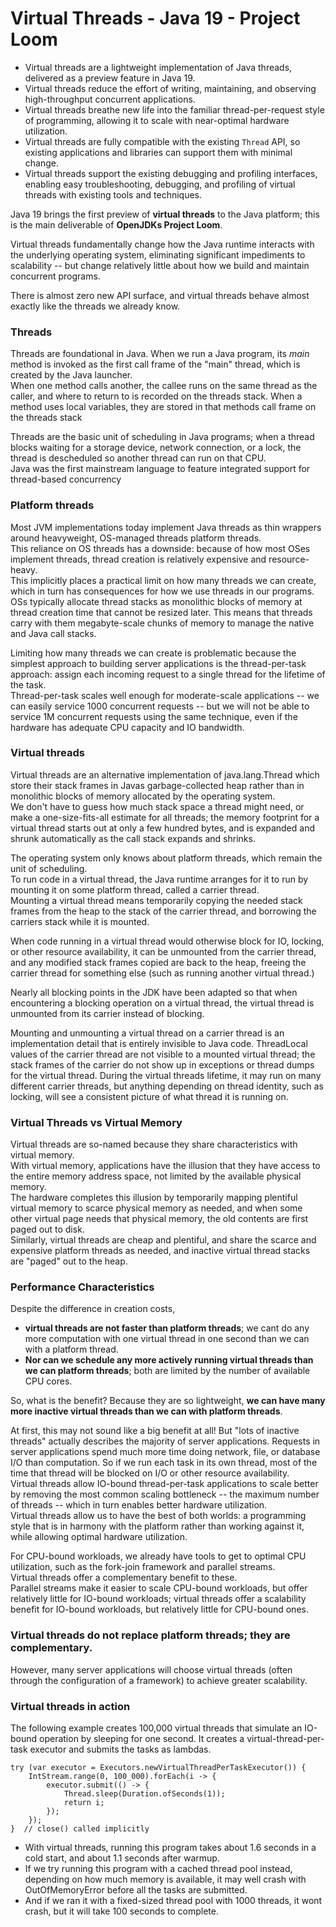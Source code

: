 # Virtual Threads - Java 19 - Project Loom

* Virtual threads are a lightweight implementation of Java threads, delivered as a preview feature in Java 19.
* Virtual threads reduce the effort of writing, maintaining, and observing high-throughput concurrent applications.
* Virtual threads breathe new life into the familiar thread-per-request style of programming, allowing it to scale with near-optimal hardware utilization.
* Virtual threads are fully compatible with the existing `Thread` API, so existing applications and libraries can support them with minimal change.
* Virtual threads support the existing debugging and profiling interfaces, enabling easy troubleshooting, debugging, and profiling of virtual threads with existing tools and techniques.

Java 19 brings the first preview of **virtual threads** to the Java platform; this is the main deliverable of **OpenJDKs Project Loom**. 

Virtual threads fundamentally change how the Java runtime interacts with the underlying operating system, eliminating significant impediments to scalability -- but change relatively little about how we build and maintain concurrent programs.

There is almost zero new API surface, and virtual threads behave almost exactly like the threads we already know. 

### Threads
Threads are foundational in Java. When we run a Java program, its _main_ method is invoked as the first call frame of the "main" thread, which is created by the Java launcher.  
When one method calls another, the callee runs on the same thread as the caller, and where to return to is recorded on the threads stack. When a method uses local variables, they are stored in that methods call frame on the threads stack

Threads are the basic unit of scheduling in Java programs; when a thread blocks waiting for a storage device, network connection, or a lock, the thread is descheduled so another thread can run on that CPU.   
Java was the first mainstream language to feature integrated support for thread-based concurrency

### Platform threads

Most JVM implementations today implement Java threads as thin wrappers around heavyweight, OS-managed threads platform threads.  
This reliance on OS threads has a downside: because of how most OSes implement threads, thread creation is relatively expensive and resource-heavy.  
This implicitly places a practical limit on how many threads we can create, which in turn has consequences for how we use threads in our programs.  
OSs typically allocate thread stacks as monolithic blocks of memory at thread creation time that cannot be resized later. This means that threads carry with them megabyte-scale chunks of memory to manage the native and Java call stacks.

Limiting how many threads we can create is problematic because the simplest approach to building server applications is the thread-per-task approach: assign each incoming request to a single thread for the lifetime of the task.  
Thread-per-task scales well enough for moderate-scale applications -- we can easily service 1000 concurrent requests -- but we will not be able to service 1M concurrent requests using the same technique, even if the hardware has adequate CPU capacity and IO bandwidth.

### Virtual threads
Virtual threads are an alternative implementation of java.lang.Thread which store their stack frames in Javas garbage-collected heap rather than in monolithic blocks of memory allocated by the operating system.   
We don't have to guess how much stack space a thread might need, or make a one-size-fits-all estimate for all threads; the memory footprint for a virtual thread starts out at only a few hundred bytes, and is expanded and shrunk automatically as the call stack expands and shrinks.

The operating system only knows about platform threads, which remain the unit of scheduling.  
To run code in a virtual thread, the Java runtime arranges for it to run by mounting it on some platform thread, called a carrier thread.  
Mounting a virtual thread means temporarily copying the needed stack frames from the heap to the stack of the carrier thread, and borrowing the carriers stack while it is mounted.

When code running in a virtual thread would otherwise block for IO, locking, or other resource availability, it can be unmounted from the carrier thread, and any modified stack frames copied are back to the heap, freeing the carrier thread for something else (such as running another virtual thread.) 

Nearly all blocking points in the JDK have been adapted so that when encountering a blocking operation on a virtual thread, the virtual thread is unmounted from its carrier instead of blocking.

Mounting and unmounting a virtual thread on a carrier thread is an implementation detail that is entirely invisible to Java code. 
ThreadLocal values of the carrier thread are not visible to a mounted virtual thread; the stack frames of the carrier do not show up in exceptions or thread dumps for the virtual thread. 
During the virtual threads lifetime, it may run on many different carrier threads, but anything depending on thread identity, such as locking, will see a consistent picture of what thread it is running on.


### Virtual Threads vs Virtual Memory
Virtual threads are so-named because they share characteristics with virtual memory.   
With virtual memory, applications have the illusion that they have access to the entire memory address space, not limited by the available physical memory.   
The hardware completes this illusion by temporarily mapping plentiful virtual memory to scarce physical memory as needed, and when some other virtual page needs that physical memory, the old contents are first paged out to disk.  
Similarly, virtual threads are cheap and plentiful, and share the scarce and expensive platform threads as needed, and inactive virtual thread stacks are "paged" out to the heap.


### Performance Characteristics
Despite the difference in creation costs,
* **virtual threads are not faster than platform threads**; we cant do any more computation with one virtual thread in one second than we can with a platform thread. 
* **Nor can we schedule any more actively running virtual threads than we can platform threads**; both are limited by the number of available CPU cores.

So, what is the benefit? 
Because they are so lightweight, **we can have many more inactive virtual threads than we can with platform threads**. 

At first, this may not sound like a big benefit at all! 
But "lots of inactive threads" actually describes the majority of server applications. 
Requests in server applications spend much more time doing network, file, or database I/O than computation. So if we run each task in its own thread, most of the time that thread will be blocked on I/O or other resource availability.  
Virtual threads allow IO-bound thread-per-task applications to scale better by removing the most common scaling bottleneck -- the maximum number of threads -- which in turn enables better hardware utilization.   
Virtual threads allow us to have the best of both worlds: a programming style that is in harmony with the platform rather than working against it, while allowing optimal hardware utilization.
  
For CPU-bound workloads, we already have tools to get to optimal CPU utilization, such as the fork-join framework and parallel streams.   
Virtual threads offer a complementary benefit to these.  
Parallel streams make it easier to scale CPU-bound workloads, but offer relatively little for IO-bound workloads; virtual threads offer a scalability benefit for IO-bound workloads, but relatively little for CPU-bound ones.


### Virtual threads do not replace platform threads; they are complementary.
However, many server applications will choose virtual threads (often through the configuration of a framework) to achieve greater scalability.



### Virtual threads in action
The following example creates 100,000 virtual threads that simulate an IO-bound operation by sleeping for one second. It creates a virtual-thread-per-task executor and submits the tasks as lambdas.

```
try (var executor = Executors.newVirtualThreadPerTaskExecutor()) {
    IntStream.range(0, 100_000).forEach(i -> {
        executor.submit(() -> {
            Thread.sleep(Duration.ofSeconds(1));
            return i;
        });
    });
}  // close() called implicitly
```

* With virtual threads, running this program takes about 1.6 seconds in a cold start, and about 1.1 seconds after warmup. 
* If we try running this program with a cached thread pool instead, depending on how much memory is available, it may well crash with OutOfMemoryError before all the tasks are submitted.   
* And if we ran it with a fixed-sized thread pool with 1000 threads, it wont crash, but it will take 100 seconds to complete.




